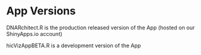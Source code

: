 # App Versions

DNARchitect.R is the production released version of the App (hosted on our ShinyApps.io account)

hicVizAppBETA.R is a development version of the App
